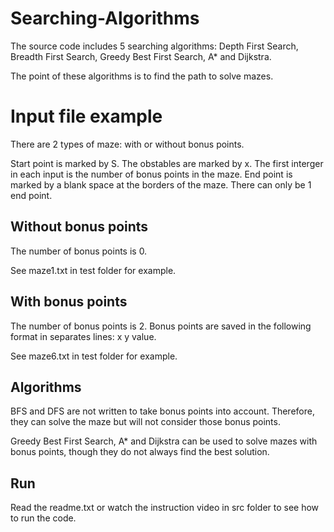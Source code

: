 # Searching-Algorithms

The source code includes 5 searching algorithms: Depth First Search, Breadth First Search, Greedy Best First Search, A* and Dijkstra.

The point of these algorithms is to find the path to solve mazes.

# Input file example

There are 2 types of maze: with or without bonus points.

Start point is marked by S.
The obstables are marked by x.
The first interger in each input is the number of bonus points in the maze.
End point is marked by a blank space at the borders of the maze. There can only be 1 end point.

## Without bonus points

The number of bonus points is 0.

See maze1.txt in test folder for example.

## With bonus points

The number of bonus points is 2.
Bonus points are saved in the following format in separates lines: x y value.

See maze6.txt in test folder for example.
  
## Algorithms
 
BFS and DFS are not written to take bonus points into account. Therefore, they can solve the maze but will not consider those bonus points.
  
Greedy Best First Search, A* and Dijkstra can be used to solve mazes with bonus points, though they do not always find the best solution.
  
## Run

Read the readme.txt or watch the instruction video in src folder to see how to run the code.
